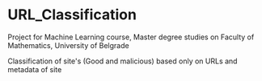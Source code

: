 # URL_Classification
Project for Machine Learning course, Master degree studies on Faculty of Mathematics, University of Belgrade

Classification of site's (Good and malicious) based only on URLs and metadata of site
